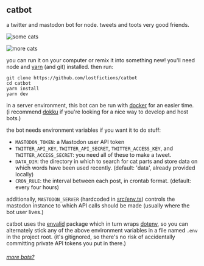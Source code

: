## catbot

a twitter and mastodon bot for node. tweets and toots very good friends.

![some cats](https://i.imgur.com/bWQ7Y75.png)

![more cats](https://i.imgur.com/4NXrvB5.png)

you can run it on your computer or remix it into something new! you'll need node
and [yarn](https://yarnpkg.com) (and git) installed. then run:

```
git clone https://github.com/lostfictions/catbot
cd catbot
yarn install
yarn dev
```

in a server environment, this bot can be run with
[docker](https://docs.docker.com/) for an easier time. (i recommend
[dokku](https://dokku.com/) if you're looking for a nice way to develop and host
bots.)

the bot needs environment variables if you want it to do stuff:

- `MASTODON_TOKEN`: a Mastodon user API token
- `TWITTER_API_KEY`, `TWITTER_API_SECRET`, `TWITTER_ACCESS_KEY`, and
  `TWITTER_ACCESS_SECRET`: you need all of these to make a tweet.
- `DATA_DIR`: the directory in which to search for cat parts and store data on
  which words have been used recently. (default: 'data', already provided
  locally)
- `CRON_RULE`: the interval between each post, in crontab format. (default:
  every four hours)

additionally, `MASTODON_SERVER` (hardcoded in [src/env.ts](src/env.ts)) controls
the mastodon instance to which API calls should be made (usually where the bot
user lives.)

catbot uses the [envalid](https://github.com/af/envalid) package which in turn
wraps [dotenv](https://github.com/motdotla/dotenv), so you can alternately stick
any of the above environment variables in a file named `.env` in the project
root. (it's gitignored, so there's no risk of accidentally committing private
API tokens you put in there.)

###### [more bots?](https://github.com/lostfictions?tab=repositories&q=botally)
